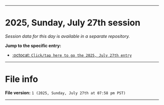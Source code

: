 
***

# 2025, Sunday, July 27th session

_Session data for this day is available in a separate repository._

**Jump to the specific entry:**

- [:octocat: `Click/tap here to go the 2025, July 27th entry`](https://github.com/seanpm2001/SeansLifeArchive_Images_TinyTower_Y2025/tree/SeansLifeArchive_Images_TinyTower_Y2025_Main-dev/2025/07_July/27/)

***

# File info

**File version:** `1 (2025, Sunday, July 27th at 07:58 pm PST)`

***
